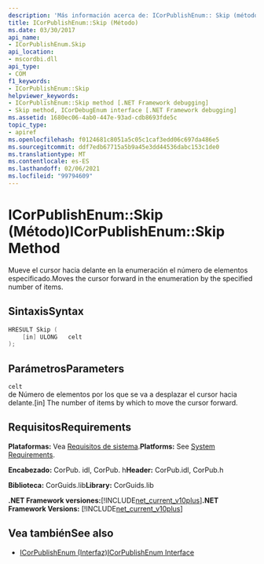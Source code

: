 ```yaml
---
description: 'Más información acerca de: ICorPublishEnum:: Skip (método)'
title: ICorPublishEnum::Skip (Método)
ms.date: 03/30/2017
api_name:
- ICorPublishEnum.Skip
api_location:
- mscordbi.dll
api_type:
- COM
f1_keywords:
- ICorPublishEnum::Skip
helpviewer_keywords:
- ICorPublishEnum::Skip method [.NET Framework debugging]
- Skip method, ICorDebugEnum interface [.NET Framework debugging]
ms.assetid: 1680ec06-4ab0-447e-93ad-cdb8693fde5c
topic_type:
- apiref
ms.openlocfilehash: f0124681c8051a5c05c1caf3edd06c697da486e5
ms.sourcegitcommit: ddf7edb67715a5b9a45e3dd44536dabc153c1de0
ms.translationtype: MT
ms.contentlocale: es-ES
ms.lasthandoff: 02/06/2021
ms.locfileid: "99794609"
---
```

# <a name="icorpublishenumskip-method"></a><span data-ttu-id="57630-103">ICorPublishEnum::Skip (Método)</span><span class="sxs-lookup"><span data-stu-id="57630-103">ICorPublishEnum::Skip Method</span></span>

<span data-ttu-id="57630-104">Mueve el cursor hacia delante en la enumeración el número de elementos especificado.</span><span class="sxs-lookup"><span data-stu-id="57630-104">Moves the cursor forward in the enumeration by the specified number of items.</span></span>  
  
## <a name="syntax"></a><span data-ttu-id="57630-105">Sintaxis</span><span class="sxs-lookup"><span data-stu-id="57630-105">Syntax</span></span>  
  
```cpp  
HRESULT Skip (  
    [in] ULONG   celt  
);  
```  
  
## <a name="parameters"></a><span data-ttu-id="57630-106">Parámetros</span><span class="sxs-lookup"><span data-stu-id="57630-106">Parameters</span></span>  

 `celt`  
 <span data-ttu-id="57630-107">de Número de elementos por los que se va a desplazar el cursor hacia delante.</span><span class="sxs-lookup"><span data-stu-id="57630-107">[in] The number of items by which to move the cursor forward.</span></span>  
  
## <a name="requirements"></a><span data-ttu-id="57630-108">Requisitos</span><span class="sxs-lookup"><span data-stu-id="57630-108">Requirements</span></span>  

 <span data-ttu-id="57630-109">**Plataformas:** Vea [Requisitos de sistema](../../get-started/system-requirements.md).</span><span class="sxs-lookup"><span data-stu-id="57630-109">**Platforms:** See [System Requirements](../../get-started/system-requirements.md).</span></span>  
  
 <span data-ttu-id="57630-110">**Encabezado:** CorPub. idl, CorPub. h</span><span class="sxs-lookup"><span data-stu-id="57630-110">**Header:** CorPub.idl, CorPub.h</span></span>  
  
 <span data-ttu-id="57630-111">**Biblioteca:** CorGuids.lib</span><span class="sxs-lookup"><span data-stu-id="57630-111">**Library:** CorGuids.lib</span></span>  
  
 <span data-ttu-id="57630-112">**.NET Framework versiones:**[!INCLUDE[net_current_v10plus](../../../../includes/net-current-v10plus-md.md)]</span><span class="sxs-lookup"><span data-stu-id="57630-112">**.NET Framework Versions:** [!INCLUDE[net_current_v10plus](../../../../includes/net-current-v10plus-md.md)]</span></span>  
  
## <a name="see-also"></a><span data-ttu-id="57630-113">Vea también</span><span class="sxs-lookup"><span data-stu-id="57630-113">See also</span></span>

- [<span data-ttu-id="57630-114">ICorPublishEnum (Interfaz)</span><span class="sxs-lookup"><span data-stu-id="57630-114">ICorPublishEnum Interface</span></span>](icorpublishenum-interface.md)
